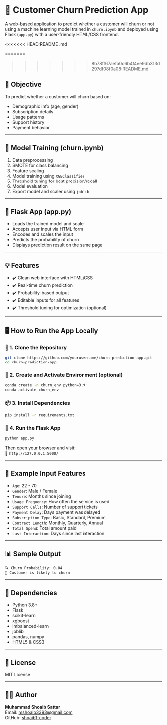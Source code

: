 # 🧠 Customer Churn Prediction App

A web-based application to predict whether a customer will churn or not using a machine learning model trained in `churn.ipynb` and deployed using Flask (`app.py`) with a user-friendly HTML/CSS frontend.

<<<<<<< HEAD:README .md


=======
>>>>>>> 8b78ff67aefa0c6b4f4ee9db313d297df08f0a08:README.md


## 🎯 Objective

To predict whether a customer will churn based on:
- Demographic info (age, gender)
- Subscription details
- Usage patterns
- Support history
- Payment behavior

---

## 🧪 Model Training (churn.ipynb)

1. Data preprocessing
2. SMOTE for class balancing
3. Feature scaling
4. Model training using `XGBClassifier`
5. Threshold tuning for best precision/recall
6. Model evaluation
7. Export model and scaler using `joblib`

---

## 🚀 Flask App (app.py)

- Loads the trained model and scaler
- Accepts user input via HTML form
- Encodes and scales the input
- Predicts the probability of churn
- Displays prediction result on the same page

---

## 💡 Features

- ✔️ Clean web interface with HTML/CSS
- ✔️ Real-time churn prediction
- ✔️ Probability-based output
- ✔️ Editable inputs for all features
- ✔️ Threshold tuning for optimization (optional)

---

## 🖥️ How to Run the App Locally

### 🔧 1. Clone the Repository

```bash
git clone https://github.com/yourusername/churn-prediction-app.git
cd churn-prediction-app
```

### 🐍 2. Create and Activate Environment (optional)

```bash
conda create -n churn_env python=3.9
conda activate churn_env
```

### 📦 3. Install Dependencies

```bash
pip install -r requirements.txt
```

### 🧠 4. Run the Flask App

```bash
python app.py
```

Then open your browser and visit:  
📍 `http://127.0.0.1:5000/`

---

## 🧾 Example Input Features

- `Age`: 22 - 70
- `Gender`: Male / Female
- `Tenure`: Months since joining
- `Usage Frequency`: How often the service is used
- `Support Calls`: Number of support tickets
- `Payment Delay`: Days payment was delayed
- `Subscription Type`: Basic, Standard, Premium
- `Contract Length`: Monthly, Quarterly, Annual
- `Total Spend`: Total amount paid
- `Last Interaction`: Days since last interaction

---

## 📊 Sample Output

```bash
🔍 Churn Probability: 0.84
🛑 Customer is likely to churn
```

---

## 📌 Dependencies

- Python 3.8+
- Flask
- scikit-learn
- xgboost
- imbalanced-learn
- joblib
- pandas, numpy
- HTML5 & CSS3

---

## 📜 License

MIT License

---

## 🙋‍♂️ Author

**Muhammad Shoaib Sattar**  
Email: mshoaib3393@gmail.com  
GitHub: [shoaib1-coder](https://github.com/shoaib1-coder)
